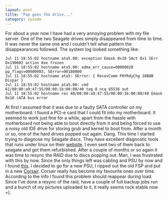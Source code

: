 ```yaml
---
layout: post
title: "Pop goes the drive..."
category: sysadm
---
```


For about a year now I have had a very annoying problem with my file
server. One of the two Seagate drives simply disappeared from time to
time. It was never the same one and I couldn't tell what pattern the
disappearances followed. The system log looked something like:


    Jul 11 18:55:02 hostname ata5.00: exception Emask 0x10 SAct 0x1 SErr 0x190002 action 0xe frozen
    Jul 11 18:55:02 hostname ata5.00: edma_err_cause=00000020 pp_flags=00000003, SError=00180000
    Jul 11 18:55:02 hostname ata5: SError: { RecovComm PHYRdyChg 10B8B Dispar }
    Jul 11 18:55:02 hostname ata5.00: cmd 61/80:00:a9:47:55/00:00:1b:00:00/40 tag 0 ncq 65536 out
    Jul 11 18:55:02 hostname res 40/00:00:a9:47:55/00:00:1b:00:00/40 Emask 0x10 (ATA bus error


At first I assumed that it was due to a faulty SATA controller on my
motherboard. I found a PCI-e card that I could fit into my
motherboard. It seemed to work just fine for a while, apart from the
hassle with motherboard not being able to boot directly from it and
being forced to use a noisy old IDE drive for storing grub and kernel
to boot from.  After a month or so, one of the hard drives popped out
again. Dang. This time I started trying to diagnose my Seagate
discs. They have excellent diagnostic tools that runs under linux on
their <a href="http://www.seagate.com">website</a>. I even sent two of
them back to seagate and got them refurbished.  After a couple of
months or so again it was time to resync the RAID due to discs popping
out. Man, I was frustrated with this by now. Since the only things
left was cabling and PSU by now and I found <a
href="http://marc.info/?l=linux-ide&m=121519742526938&w=2">this</a>. I
decided to go for a new PSU, I ripped out the old FSP and put in a new
<a
href="http://www.corsair.com/products/vx/default.aspx">Corsair</a>. Corsair
really has become my favourite ones over time.  According to the info
I found this problem should reappear during load. Since I've done a
resync of the raid, have a couple of full backup jobs run and a bunch
of my pictures uploaded to it, it really seems rock stable now =).
